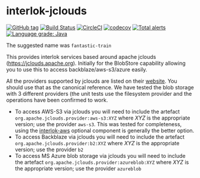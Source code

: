 # interlok-jclouds 

[![GitHub tag](https://img.shields.io/github/tag/adaptris/interlok-jclouds.svg)](https://github.com/adaptris/interlok-jclouds/tags) [![Build Status](https://travis-ci.org/adaptris/interlok-jclouds.svg?branch=develop)](https://travis-ci.org/adaptris/interlok-jclouds) [![CircleCI](https://circleci.com/gh/adaptris/interlok-jclouds/tree/develop.svg?style=svg)](https://circleci.com/gh/adaptris/interlok-jclouds/tree/develop) [![codecov](https://codecov.io/gh/adaptris/interlok-jclouds/branch/develop/graph/badge.svg)](https://codecov.io/gh/adaptris/interlok-jclouds) [![Total alerts](https://img.shields.io/lgtm/alerts/g/adaptris/interlok-jclouds.svg?logo=lgtm&logoWidth=18)](https://lgtm.com/projects/g/adaptris/interlok-jclouds/alerts/) [![Language grade: Java](https://img.shields.io/lgtm/grade/java/g/adaptris/interlok-jclouds.svg?logo=lgtm&logoWidth=18)](https://lgtm.com/projects/g/adaptris/interlok-jclouds/context:java)


The suggested name was `fantastic-train`

This provides interlok services based around apache jclouds (https://jclouds.apache.org). Initially for the BlobStore capability allowing you to use this to access backblaze/aws-s3/azure easily.

All the providers supported by jclouds are listed on their [website](https://jclouds.apache.org/reference/providers/). You should use that as the canonical reference. We have tested the blob storage with 3 different providers (the unit tests use the filesystem provider and the operations have been confirmed to work.

- To access AWS-S3 via jclouds you will need to include the artefact `org.apache.jclouds.provider:aws-s3:XYZ` where _XYZ_ is the appropriate version; use the provider `aws-s3`. This was tested for completeness, using the [interlok-aws](https://gitub.com/adaptris/interlok-aws) optional component is generally the better option.
- To access Backblaze via jclouds you will need to include the artefact `org.apache.jclouds.provider:b2:XYZ` where _XYZ_ is the appropriate version; use the provider `b2`
- To access MS Azure blob storage via jclouds you will need to include the artefact `org.apache.jclouds.provider:azureblob:XYZ` where _XYZ_ is the appropriate version; use the provider `azureblob`
